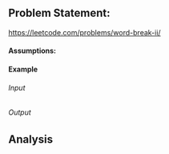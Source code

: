 ## Problem Statement:
https://leetcode.com/problems/word-break-ii/
#### Assumptions:
#### Example
###### Input
###### Output
## Analysis
